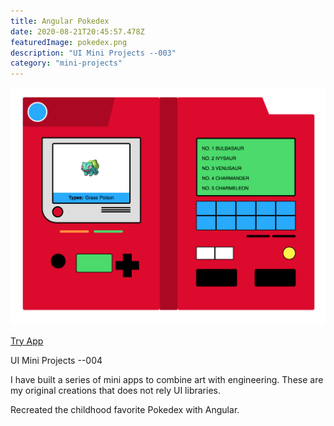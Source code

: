 ```yaml
---
title: Angular Pokedex
date: 2020-08-21T20:45:57.478Z
featuredImage: pokedex.png
description: "UI Mini Projects --003"
category: "mini-projects"
---
```


![Pokedex](pokedex.png)

[Try App](https://pokedex-angular.vercel.app/)

UI Mini Projects --004

I have built a series of mini apps to combine art with engineering. 
These are my original creations that does not rely UI libraries. 

Recreated the childhood favorite Pokedex with Angular. 


